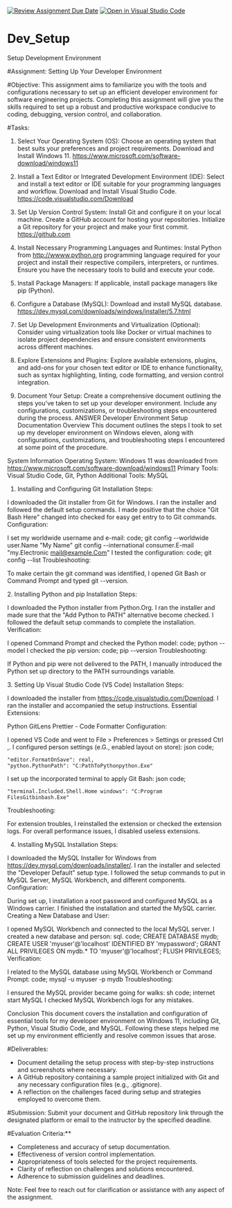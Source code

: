 [![Review Assignment Due Date](https://classroom.github.com/assets/deadline-readme-button-22041afd0340ce965d47ae6ef1cefeee28c7c493a6346c4f15d667ab976d596c.svg)](https://classroom.github.com/a/vbnbTt5m)
[![Open in Visual Studio Code](https://classroom.github.com/assets/open-in-vscode-2e0aaae1b6195c2367325f4f02e2d04e9abb55f0b24a779b69b11b9e10269abc.svg)](https://classroom.github.com/online_ide?assignment_repo_id=15277611&assignment_repo_type=AssignmentRepo)
# Dev_Setup
Setup Development Environment

#Assignment: Setting Up Your Developer Environment

#Objective:
This assignment aims to familiarize you with the tools and configurations necessary to set up an efficient developer environment for software engineering projects. Completing this assignment will give you the skills required to set up a robust and productive workspace conducive to coding, debugging, version control, and collaboration.

#Tasks:

1. Select Your Operating System (OS):
   Choose an operating system that best suits your preferences and project requirements. Download and Install Windows 11. https://www.microsoft.com/software-download/windows11

2. Install a Text Editor or Integrated Development Environment (IDE):
   Select and install a text editor or IDE suitable for your programming languages and workflow. Download and Install Visual Studio Code. https://code.visualstudio.com/Download
3. Set Up Version Control System:
   Install Git and configure it on your local machine. Create a GitHub account for hosting your repositories. Initialize a Git repository for your project and make your first commit. https://github.com

4. Install Necessary Programming Languages and Runtimes:
  Instal Python from http://wwww.python.org programming language required for your project and install their respective compilers, interpreters, or runtimes. Ensure you have the necessary tools to build and execute your code.

5. Install Package Managers:
   If applicable, install package managers like pip (Python).

6. Configure a Database (MySQL):
   Download and install MySQL database. https://dev.mysql.com/downloads/windows/installer/5.7.html

7. Set Up Development Environments and Virtualization (Optional):
   Consider using virtualization tools like Docker or virtual machines to isolate project dependencies and ensure consistent environments across different machines.

8. Explore Extensions and Plugins:
   Explore available extensions, plugins, and add-ons for your chosen text editor or IDE to enhance functionality, such as syntax highlighting, linting, code formatting, and version control integration.

9. Document Your Setup:
    Create a comprehensive document outlining the steps you've taken to set up your developer environment. Include any configurations, customizations, or troubleshooting steps encountered during the process. 
ANSWER
Developer Environment Setup Documentation
Overview
This document outlines the steps I took to set up my developer environment on Windows eleven, along with configurations, customizations, and troubleshooting steps I encountered at some point of the procedure.

System Information
Operating System: Windows 11 was downloaded from https://www.microsoft.com/software-download/windows11
Primary Tools: Visual Studio Code, Git, Python
Additional Tools: MySQL
1. Installing and Configuring Git
Installation Steps:

I downloaded the Git installer from Git for Windows.
I ran the installer and followed the default setup commands.
I made positive that the choice "Git Bash Here" changed into checked for easy get entry to to Git commands.
Configuration:

I set my worldwide username and e-mail:
code;
git config --worldwide user.Name "My Name"
git config --international consumer.E-mail "my.Electronic mail@example.Com"
I tested the configuration:
code;
git config --list
Troubleshooting:

To make certain the git command was identified, I opened Git Bash or Command Prompt and typed git --version.

﻿2. Installing Python and pip
Installation Steps:

I downloaded the Python installer from Python.Org.
I ran the installer and made sure that the "Add Python to PATH" alternative become checked.
I followed the default setup commands to complete the installation.
Verification:

I opened Command Prompt and checked the Python model:
code;
python --model
I checked the pip version:
code;
pip --version
Troubleshooting:

If Python and pip were not delivered to the PATH, I manually introduced the Python set up directory to the PATH surroundings variable.

﻿3. Setting Up Visual Studio Code (VS Code)
Installation Steps:

I downloaded the installer from https://code.visualstudio.com/Download.
I ran the installer and accompanied the setup instructions.
Essential Extensions:

Python
GitLens
Prettier - Code Formatter
Configuration:

I opened VS Code and went to File > Preferences > Settings or pressed Ctrl   ,.
I configured person settings (e.G., enabled layout on store):
json
code;

    "editor.FormatOnSave": real,
    "python.PythonPath": "C:PathToPythonpython.Exe"

I set up the incorporated terminal to apply Git Bash:
json
code;

    "terminal.Included.Shell.Home windows": "C:Program FilesGitbinbash.Exe"

Troubleshooting:

For extension troubles, I reinstalled the extension or checked the extension logs.
For overall performance issues, I disabled useless extensions.

4. Installing MySQL
Installation Steps:

I downloaded the MySQL Installer for Windows from https://dev.mysql.com/downloads/installer/.
I ran the installer and selected the "Developer Default" setup type.
I followed the setup commands to put in MySQL Server, MySQL Workbench, and different components.
Configuration:

During set up, I installation a root password and configured MySQL as a Windows carrier.
I finished the installation and started the MySQL carrier.
Creating a New Database and User:

I opened MySQL Workbench and connected to the local MySQL server.
I created a new database and person:
sql.
code;
CREATE DATABASE mydb;
CREATE USER 'myuser'@'localhost' IDENTIFIED BY 'mypassword';
GRANT ALL PRIVILEGES ON mydb.* TO 'myuser'@'localhost';
FLUSH PRIVILEGES;
Verification:

I related to the MySQL database using MySQL Workbench or Command Prompt:
code;
mysql -u myuser -p mydb
Troubleshooting:

I ensured the MySQL provider became going for walks:
sh
code;
internet start MySQL
I checked MySQL Workbench logs for any mistakes.

Conclusion
This document covers the installation and configuration of essential tools for my developer environment on Windows 11, including Git, Python, Visual Studio Code, and MySQL. Following these steps helped me set up my environment efficiently and resolve common issues that arose.

#Deliverables:
- Document detailing the setup process with step-by-step instructions and screenshots where necessary.
- A GitHub repository containing a sample project initialized with Git and any necessary configuration files (e.g., .gitignore).
- A reflection on the challenges faced during setup and strategies employed to overcome them.

#Submission:
Submit your document and GitHub repository link through the designated platform or email to the instructor by the specified deadline.

#Evaluation Criteria:**
- Completeness and accuracy of setup documentation.
- Effectiveness of version control implementation.
- Appropriateness of tools selected for the project requirements.
- Clarity of reflection on challenges and solutions encountered.
- Adherence to submission guidelines and deadlines.

Note: Feel free to reach out for clarification or assistance with any aspect of the assignment.
